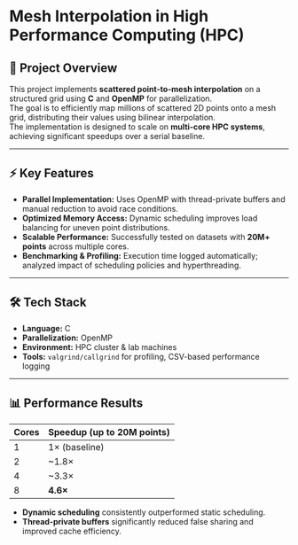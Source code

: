 # Mesh Interpolation in High Performance Computing (HPC)

## 📌 Project Overview
This project implements **scattered point-to-mesh interpolation** on a structured grid using **C** and **OpenMP** for parallelization.  
The goal is to efficiently map millions of scattered 2D points onto a mesh grid, distributing their values using bilinear interpolation.  
The implementation is designed to scale on **multi-core HPC systems**, achieving significant speedups over a serial baseline.

---

## ⚡ Key Features
- **Parallel Implementation:** Uses OpenMP with thread-private buffers and manual reduction to avoid race conditions.
- **Optimized Memory Access:** Dynamic scheduling improves load balancing for uneven point distributions.
- **Scalable Performance:** Successfully tested on datasets with **20M+ points** across multiple cores.
- **Benchmarking & Profiling:** Execution time logged automatically; analyzed impact of scheduling policies and hyperthreading.

---

## 🛠️ Tech Stack
- **Language:** C  
- **Parallelization:** OpenMP  
- **Environment:** HPC cluster & lab machines  
- **Tools:** `valgrind/callgrind` for profiling, CSV-based performance logging  

---

## 📊 Performance Results
| Cores | Speedup (up to 20M points) |
|------|----------------------------|
| 1    | 1× (baseline)             |
| 2    | ~1.8×                     |
| 4    | ~3.3×                     |
| 8    | **4.6×**                  |

- **Dynamic scheduling** consistently outperformed static scheduling.
- **Thread-private buffers** significantly reduced false sharing and improved cache efficiency.

